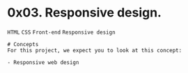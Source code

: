 # 0x03. Responsive design.
```HTML``` ```CSS``` ```Front-end``` ```Responsive design```

```
# Concepts
For this project, we expect you to look at this concept:

- Responsive web design
```
